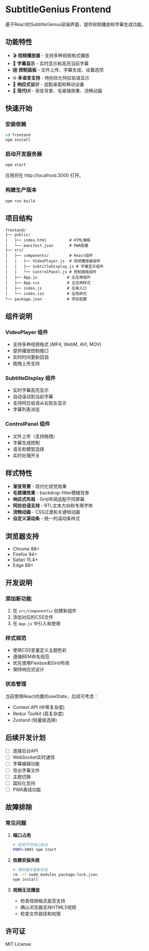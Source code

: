 # SubtitleGenius Frontend

基于React的SubtitleGenius前端界面，提供视频播放和字幕生成功能。

## 功能特性

- 🎬 **视频播放器** - 支持多种视频格式播放
- 📝 **字幕显示** - 实时显示和高亮当前字幕
- 🎛️ **控制面板** - 文件上传、字幕生成、设置选项
- 🌐 **多语言支持** - 特别优化阿拉伯语显示
- 📱 **响应式设计** - 适配桌面和移动设备
- 🎨 **现代UI** - 渐变背景、毛玻璃效果、流畅动画

## 快速开始

### 安装依赖

```bash
cd frontend
npm install
```

### 启动开发服务器

```bash
npm start
```

应用将在 http://localhost:3000 打开。

### 构建生产版本

```bash
npm run build
```

## 项目结构

```
frontend/
├── public/
│   ├── index.html          # HTML模板
│   └── manifest.json       # PWA配置
├── src/
│   ├── components/         # React组件
│   │   ├── VideoPlayer.js  # 视频播放器组件
│   │   ├── SubtitleDisplay.js # 字幕显示组件
│   │   └── ControlPanel.js # 控制面板组件
│   ├── App.js             # 主应用组件
│   ├── App.css            # 主应用样式
│   ├── index.js           # 应用入口
│   └── index.css          # 全局样式
└── package.json           # 项目配置
```

## 组件说明

### VideoPlayer 组件
- 支持多种视频格式 (MP4, WebM, AVI, MOV)
- 提供播放控制接口
- 实时时间更新回调
- 拖拽上传支持

### SubtitleDisplay 组件
- 实时字幕高亮显示
- 自动滚动到当前字幕
- 支持阿拉伯语从右到左显示
- 字幕列表浏览

### ControlPanel 组件
- 文件上传（支持拖拽）
- 字幕生成控制
- 语言和模型选择
- 实时处理开关

## 样式特性

- **渐变背景** - 现代化视觉效果
- **毛玻璃效果** - backdrop-filter模糊背景
- **响应式布局** - Grid布局适配不同屏幕
- **阿拉伯语支持** - RTL文本方向和专用字体
- **流畅动画** - CSS过渡和关键帧动画
- **自定义滚动条** - 统一的滚动条样式

## 浏览器支持

- Chrome 88+
- Firefox 94+
- Safari 15.4+
- Edge 88+

## 开发说明

### 添加新功能
1. 在 `src/components/` 创建新组件
2. 添加对应的CSS文件
3. 在 `App.js` 中引入和使用

### 样式规范
- 使用CSS变量定义主题色彩
- 遵循BEM命名规范
- 优先使用Flexbox和Grid布局
- 保持响应式设计

### 状态管理
当前使用React内置的useState，后续可考虑：
- Context API (中等复杂度)
- Redux Toolkit (高复杂度)
- Zustand (轻量级选择)

## 后续开发计划

- [ ] 连接后台API
- [ ] WebSocket实时通信
- [ ] 字幕编辑功能
- [ ] 导出字幕文件
- [ ] 主题切换
- [ ] 国际化支持
- [ ] PWA离线功能

## 故障排除

### 常见问题

1. **端口占用**
   ```bash
   # 使用不同端口启动
   PORT=3001 npm start
   ```

2. **依赖安装失败**
   ```bash
   # 清除缓存重新安装
   rm -rf node_modules package-lock.json
   npm install
   ```

3. **视频无法播放**
   - 检查视频格式是否支持
   - 确认浏览器支持HTML5视频
   - 检查文件路径和权限

## 许可证

MIT License
